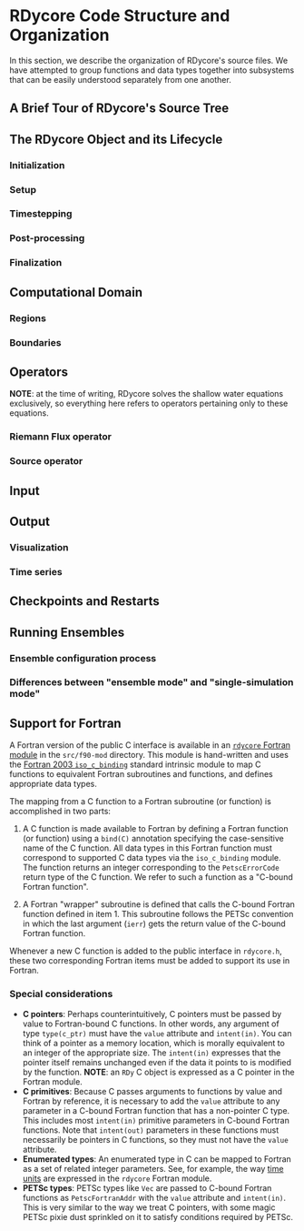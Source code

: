 # RDycore Code Structure and Organization

In this section, we describe the organization of RDycore's source files. We have
attempted to group functions and data types together into subsystems that can
be easily understood separately from one another.

## A Brief Tour of RDycore's Source Tree

## The RDycore Object and its Lifecycle

### Initialization

### Setup

### Timestepping

### Post-processing

### Finalization

## Computational Domain

### Regions

### Boundaries

## Operators

**NOTE**: at the time of writing, RDycore solves the shallow water equations
exclusively, so everything here refers to operators pertaining only to these
equations.

### Riemann Flux operator

### Source operator

## Input

## Output

### Visualization

### Time series

## Checkpoints and Restarts

## Running Ensembles

### Ensemble configuration process

### Differences between "ensemble mode" and "single-simulation mode"

## Support for Fortran

A Fortran version of the public C interface is available in an [`rdycore` Fortran module](https://github.com/RDycore/RDycore/blob/main/src/f90-mod/rdycore.F90)
in the `src/f90-mod` directory. This module is hand-written and uses the
[Fortran 2003 `iso_c_binding`](https://fortranwiki.org/fortran/show/iso_c_binding)
standard intrinsic module to map C functions to equivalent Fortran subroutines
and functions, and defines appropriate data types.

The mapping from a C function to a Fortran subroutine (or function) is
accomplished in two parts:

1. A C function is made available to Fortran by defining a Fortran function
   (or function) using a `bind(C)` annotation specifying the case-sensitive name
   of the C function. All data types in this Fortran function must correspond to
   supported C data types via the `iso_c_binding` module. The function returns
   an integer corresponding to the `PetscErrorCode` return type of the C
   function. We refer to such a function as a "C-bound Fortran function".

2. A Fortran "wrapper" subroutine is defined that calls the C-bound Fortran
   function defined in item 1. This subroutine follows the PETSc convention in
   which the last argument (`ierr`) gets the return value of the C-bound Fortran
   function.

Whenever a new C function is added to the public interface in `rdycore.h`, these
two corresponding Fortran items must be added to support its use in Fortran.

### Special considerations

* **C pointers**: Perhaps counterintuitively, C pointers must be passed by value
  to Fortran-bound C functions. In other words, any argument of type `type(c_ptr)`
  must have the `value` attribute and `intent(in)`. You can think of a pointer
  as a memory location, which is morally equivalent to an integer of the
  appropriate size. The `intent(in)` expresses that the pointer itself remains
  unchanged even if the data it points to is modified by the function.
  **NOTE**: an `RDy` C object is expressed as a C pointer in the Fortran module.
* **C primitives**: Because C passes arguments to functions by value and Fortran
  by reference, it is necessary to add the `value` attribute to any parameter
  in a C-bound Fortran function that has a non-pointer C type. This includes
  most `intent(in)` primitive parameters in C-bound Fortran functions. Note
  that `intent(out)` parameters in these functions must necessarily be pointers
  in C functions, so they must not have the `value` attribute.
* **Enumerated types**: An enumerated type in C can be mapped to Fortran as a
  set of related integer parameters. See, for example, the way [time units](https://github.com/RDycore/RDycore/blob/main/src/f90-mod/rdycore.F90#L35)
  are expressed in the `rdycore` Fortran module.
* **PETSc types**: PETSc types like `Vec` are passed to C-bound Fortran
  functions as `PetscFortranAddr` with the `value` attribute and `intent(in)`.
  This is very similar to the way we treat C pointers, with some magic PETSc
  pixie dust sprinkled on it to satisfy conditions required by PETSc.
